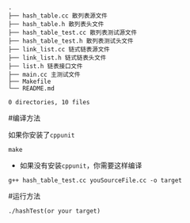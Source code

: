 ```
.
├── hash_table.cc 散列表源文件
├── hash_table.h 散列表头文件
├── hash_table_test.cc 散列表测试源文件
├── hash_table_test.h 散列表测试头文件
├── link_list.cc 链式链表源文件
├── link_list.h 链式链表头文件
├── list.h 链表接口文件
├── main.cc 主测试文件
├── Makefile
└── README.md

0 directories, 10 files
```

#编译方法

如果你安装了`cppunit` 

```
make
```

- 如果没有安装`cppunit`，你需要这样编译
```
g++ hash_table_test.cc youSourceFile.cc -o target
```

#运行方法
```
./hashTest(or your target)
```

